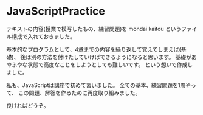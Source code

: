 # JavaScriptPractice

テキストの内容(授業で模写したもの、練習問題)を
mondai
kaitou
というファイル構成で入れておきました。

基本的なプログラムとして、4章までの内容を繰り返して覚えてしまえば(基礎)、
後は別の方法を付けたしていけばできるようになると思います。
基礎があやふやな状態で高度なことをしようとしても難しいです。
という想いで作成しました。

私も、JavaScriptは講座で初めて習いました。
全ての基本、練習問題を1周やって、
この問題、解答を作るために再度取り組みました。

良ければどうぞ。
